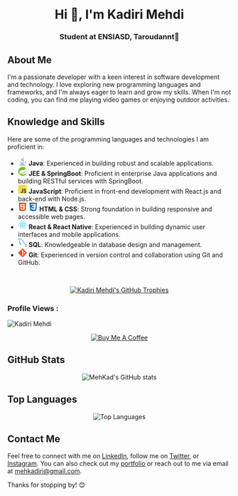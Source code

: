 <h1 align="center">Hi 👋, I'm Kadiri Mehdi</h1>
<h3 align="center">Student at ENSIASD, Taroudannt🌟</h3>

## About Me
I'm a passionate developer with a keen interest in software development and technology. I love exploring new programming languages and frameworks, and I'm always eager to learn and grow my skills. When I'm not coding, you can find me playing video games or enjoying outdoor activities.

## Knowledge and Skills
Here are some of the programming languages and technologies I am proficient in:

- <img src="https://raw.githubusercontent.com/devicons/devicon/master/icons/java/java-original.svg" alt="Java" width="20" height="20"/> **Java**: Experienced in building robust and scalable applications.
- <img src="https://raw.githubusercontent.com/devicons/devicon/master/icons/spring/spring-original.svg" alt="SpringBoot" width="20" height="20"/> **JEE & SpringBoot**: Proficient in enterprise Java applications and building RESTful services with SpringBoot.
- <img src="https://raw.githubusercontent.com/devicons/devicon/master/icons/javascript/javascript-original.svg" alt="JavaScript" width="20" height="20"/> **JavaScript**: Proficient in front-end development with React.js and back-end with Node.js.
- <img src="https://raw.githubusercontent.com/devicons/devicon/master/icons/html5/html5-original.svg" alt="HTML" width="20" height="20"/> <img src="https://raw.githubusercontent.com/devicons/devicon/master/icons/css3/css3-original.svg" alt="CSS" width="20" height="20"/> **HTML & CSS**: Strong foundation in building responsive and accessible web pages.
- <img src="https://raw.githubusercontent.com/devicons/devicon/master/icons/react/react-original.svg" alt="React" width="20" height="20"/> **React & React Native**: Experienced in building dynamic user interfaces and mobile applications.
- <img src="https://raw.githubusercontent.com/devicons/devicon/master/icons/mysql/mysql-original.svg" alt="SQL" width="20" height="20"/> **SQL**: Knowledgeable in database design and management.
- <img src="https://raw.githubusercontent.com/devicons/devicon/master/icons/git/git-original.svg" alt="Git" width="20" height="20"/> **Git**: Experienced in version control and collaboration using Git and GitHub.

<br>

<p align="center">
  <a href="https://github.com/mehkad/github-profile-trophy">
    <img src="https://github-profile-trophy.vercel.app/?username=mehkad" alt="Kadiri Mehdi's GitHub Trophies">
  </a>
</p>

<p align="right">
  <h3>Profile Views :</h3>
  <img src="https://komarev.com/ghpvc/?username=MehKad&label=Profile%20views&color=0e75b6&style=flat" alt="Kadiri Mehdi" />
</p>

<p align="center">
  <a href="https://www.buymeacoffee.com/mehkad">
    <img src="https://www.buymeacoffee.com/assets/img/custom_images/white_img.png" alt="Buy Me A Coffee">
  </a>
</p>

## GitHub Stats
<p align="center">
  <img src="https://github-readme-stats.vercel.app/api?username=MehKad&show_icons=true&theme=dark" alt="MehKad's GitHub stats">
</p>

## Top Languages
<p align="center">
  <img src="https://github-readme-stats.vercel.app/api/top-langs/?username=MehKad&layout=compact&theme=dark" alt="Top Languages">
</p>

## Contact Me
Feel free to connect with me on [LinkedIn](https://www.linkedin.com/in/mehkadiri), follow me on [Twitter](https://twitter.com/mehkadiri), or [Instagram](https://www.instagram.com/meh_kadiri). You can also check out my [portfolio](https://mehkadiri.me) or reach out to me via email at mehkadiri@gmail.com.

Thanks for stopping by! 😊
